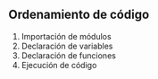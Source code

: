 ## Ordenamiento de código

1. Importación de módulos
2. Declaración de variables
3. Declaración de funciones
4. Ejecución de código